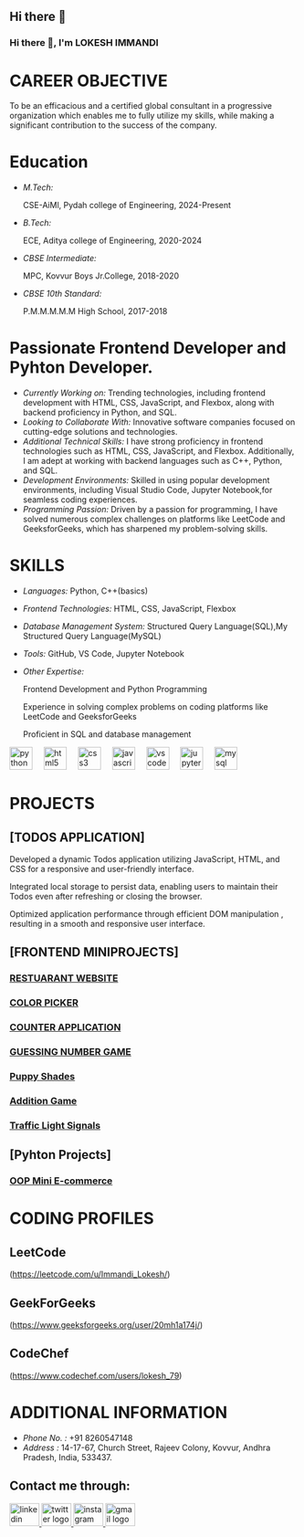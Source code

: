## Hi there 👋

<!--
**lokeshlokesh2121/lokeshlokesh2121** is a ✨ _special_ ✨ repository because its `README.md` (this file) appears on your GitHub profile.

Here are some ideas to get you started:

- 🔭 I’m currently working on ...
- 🌱 I’m currently learning ...
- 👯 I’m looking to collaborate on ...
- 🤔 I’m looking for help with ...
- 💬 Ask me about ...
- 📫 How to reach me: ...
- 😄 Pronouns: ...
- ⚡ Fun fact: ...
-->
### Hi there 👋, I'm LOKESH IMMANDI

# CAREER OBJECTIVE

To be an efficacious and a certified global consultant in a progressive organization which enables me to fully utilize my
skills, while making a significant contribution to the success of the company.

# Education

- *M.Tech:*

  CSE-AiMl, Pydah college of Engineering, 2024-Present
- *B.Tech:*

  ECE, Aditya college of Engineering, 2020-2024
- *CBSE Intermediate:*

  MPC, Kovvur Boys Jr.College, 2018-2020
- *CBSE 10th Standard:*

  P.M.M.M.M.M High School, 2017-2018  

# Passionate Frontend Developer and Pyhton Developer.

- *Currently Working on:* Trending technologies, including frontend development with HTML, CSS, JavaScript, and Flexbox, along with backend proficiency in Python, and SQL.
- *Looking to Collaborate With:* Innovative software companies focused on cutting-edge solutions and technologies.
- *Additional Technical Skills:* I have strong proficiency in frontend technologies such as HTML, CSS, JavaScript, and Flexbox. Additionally, I am adept at working with backend languages such as C++, Python, and SQL.
- *Development Environments:* Skilled in using popular development environments, including Visual Studio Code, Jupyter Notebook,for seamless coding experiences.
- *Programming Passion:* Driven by a passion for programming, I have solved numerous complex challenges on platforms like LeetCode and GeeksforGeeks, which has sharpened my problem-solving skills.

# SKILLS

- *Languages:*
  Python, C++(basics)

- *Frontend Technologies:*
  HTML, CSS, JavaScript, Flexbox

- *Database Management System:*
  Structured Query Language(SQL),My Structured Query Language(MySQL)

- *Tools:*
  GitHub, VS Code, Jupyter Notebook

- *Other Expertise:*
 
    Frontend Development and Python Programming
  
    Experience in solving complex problems on coding platforms like LeetCode and GeeksforGeeks

    Proficient in SQL and database management


<div align="left">
  <img src="https://cdn.jsdelivr.net/gh/devicons/devicon/icons/python/python-original.svg" height="40" alt="python logo"  />
  <img width="12" />
  <img src="https://cdn.jsdelivr.net/gh/devicons/devicon/icons/html5/html5-original.svg" height="40" alt="html5 logo"  />
  <img width="12" />
  <img src="https://cdn.jsdelivr.net/gh/devicons/devicon/icons/css3/css3-original.svg" height="40" alt="css3 logo"  />
  <img width="12" />
  <img src="https://cdn.jsdelivr.net/gh/devicons/devicon/icons/javascript/javascript-original.svg" height="40" alt="javascript logo"  />
  <img width="12" />
  <img src="https://cdn.jsdelivr.net/gh/devicons/devicon/icons/vscode/vscode-original.svg" height="40" alt="vscode logo"  />
  <img width="12" />
  <img src="https://cdn.jsdelivr.net/gh/devicons/devicon/icons/jupyter/jupyter-original.svg" height="40" alt="jupyter logo"  />
  <img width="12" />
  <img src="https://cdn.jsdelivr.net/gh/devicons/devicon/icons/mysql/mysql-original.svg" height="40" alt="mysql logo"  />
  <img width="12" />
</div>

# PROJECTS

## [TODOS APPLICATION]

Developed a dynamic Todos application utilizing JavaScript, HTML, and CSS for a responsive and user-friendly interface.

Integrated local storage to persist data, enabling users to maintain their Todos even after refreshing or closing the browser.

Optimized application performance through efficient DOM manipulation , resulting in a smooth and responsive user interface.

## [FRONTEND MINIPROJECTS]

### [RESTUARANT WEBSITE](https://github.com/lokeshlokesh2121/RestrauntWebsite/blob/main/Restaurant%20website.html)
### [COLOR PICKER](https://github.com/lokeshlokesh2121/Color_Picker)
### [COUNTER APPLICATION](https://github.com/lokeshlokesh2121/Counter)
### [GUESSING NUMBER GAME](https://github.com/lokeshlokesh2121/ValidNumber)
### [Puppy Shades](https://github.com/lokeshlokesh2121/Puppyshades)
### [Addition Game](https://github.com/venkateshyelisetti21/FRONTEND-MINIPROJECTS/tree/main/Addition%20Game)
### [Traffic Light Signals](https://github.com/lokeshlokesh2121/Traffic-light-signal)

## [Pyhton Projects]

### [OOP Mini E-commerce](https://github.com/lokeshlokesh2121/Oop-E-commerce-mini-project-in-python)




# CODING PROFILES

 ## LeetCode
 (https://leetcode.com/u/Immandi_Lokesh/)

 ## GeekForGeeks
 (https://www.geeksforgeeks.org/user/20mh1a174j/)

 ## CodeChef
(https://www.codechef.com/users/lokesh_79)






# ADDITIONAL INFORMATION

- *Phone No. :* +91 8260547148
- *Address :* 14-17-67, Church Street, Rajeev Colony, Kovvur, Andhra Pradesh, India, 533437.





## Contact me through:

<div align="left">
  <a href="https://www.linkedin.com/in/lokesh-immandi-a8a343247/" target="_blank">
    <img src="https://raw.githubusercontent.com/maurodesouza/profile-readme-generator/master/src/assets/icons/social/linkedin/default.svg" width="52" height="40" alt="linkedin logo"  />
  </a>
  <a href="https://x.com/lokesh_I_" target="_blank">
    <img src="https://raw.githubusercontent.com/maurodesouza/profile-readme-generator/master/src/assets/icons/social/twitter/default.svg" width="52" height="40" alt="twitter logo"  />
  </a>
  <a href="https://www.instagram.com/lokesh_i_/" target="_blank">
    <img src="https://raw.githubusercontent.com/maurodesouza/profile-readme-generator/master/src/assets/icons/social/instagram/default.svg" width="52" height="40" alt="instagram logo"  />
  </a>
  <a href="mailto:immandilokesh431@gmail.com" target="_blank">
    <img src="https://raw.githubusercontent.com/maurodesouza/profile-readme-generator/master/src/assets/icons/social/gmail/default.svg" width="52" height="40" alt="gmail logo"  />
  </a>
</div>
